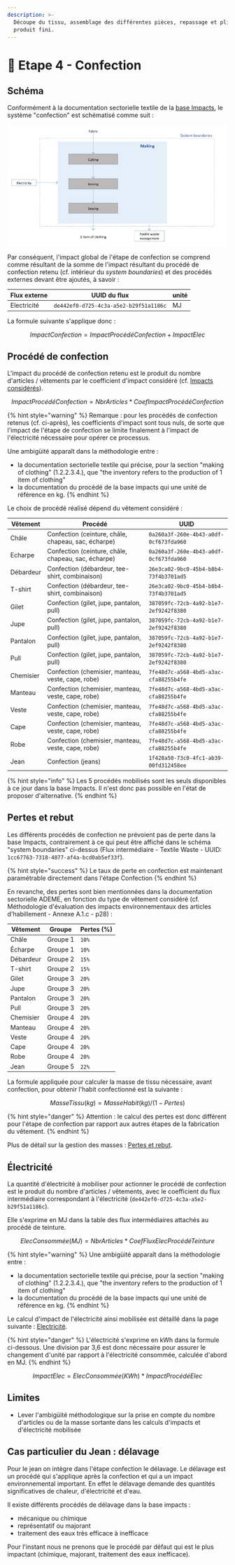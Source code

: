 ```yaml
---
description: >-
  Découpe du tissu, assemblage des différentes pièces, repassage et pliage du
  produit fini.
---
```


# 👗 Etape 4 - Confection

## Schéma

Conformément à la documentation sectorielle textile de la [base Impacts](http://www.base-impacts.ademe.fr), le système "confection" est schématisé comme suit :

![](<../../.gitbook/assets/Confection (1).PNG>)

Par conséquent, l'impact global de l'étape de confection se comprend comme résultant de la somme de l'impact résultant du procédé de confection retenu (cf. intérieur du _system boundaries_) et des procédés externes devant être ajoutés, à savoir :

| Flux externe | UUID du flux                           | unité |
| ------------ | -------------------------------------- | ----- |
| Electricité  | `de442ef0-d725-4c3a-a5e2-b29f51a1186c` | MJ    |

La formule suivante s'applique donc :

$$
ImpactConfection = ImpactProcédéConfection + ImpactElec
$$

## Procédé de confection

L'impact du procédé de confection retenu est le produit du nombre d'articles / vêtements par le coefficient d'impact considéré (cf. [Impacts considérés](../impacts-consideres.md)).

$$
ImpactProcédéConfection = NbrArticles * CoefImpactProcédéConfection
$$

{% hint style="warning" %}
Remarque : pour les procédés de confection retenus (cf. ci-après), les coefficients d'impact sont tous nuls, de sorte que l'impact de l'étape de confection se limite finalement à l'impact de l'électricité nécessaire pour opérer ce processus.

Une ambigüité apparaît dans la méthodologie entre :

* la documentation sectorielle textile qui précise, pour la section "making of clothing" (1.2.2.3.4.), que "the inventory refers to the production of 1 item of clothing"
* la documentation du procédé de la base impacts qui une unité de référence en kg.
{% endhint %}

Le choix de procédé réalisé dépend du vêtement considéré :

| Vêtement  | Procédé                                             | UUID                                   |
| --------- | --------------------------------------------------- | -------------------------------------- |
| Châle     | Confection (ceinture, châle, chapeau, sac, écharpe) | `0a260a3f-260e-4b43-a0df-0cf673fda960` |
| Echarpe   | Confection (ceinture, châle, chapeau, sac, écharpe) | `0a260a3f-260e-4b43-a0df-0cf673fda960` |
| Débardeur | Confection (débardeur, tee-shirt, combinaison)      | `26e3ca02-9bc0-45b4-b8b4-73f4b3701ad5` |
| T-shirt   | Confection (débardeur, tee-shirt, combinaison)      | `26e3ca02-9bc0-45b4-b8b4-73f4b3701ad5` |
| Gilet     | Confection (gilet, jupe, pantalon, pull)            | `387059fc-72cb-4a92-b1e7-2ef9242f8380` |
| Jupe      | Confection (gilet, jupe, pantalon, pull)            | `387059fc-72cb-4a92-b1e7-2ef9242f8380` |
| Pantalon  | Confection (gilet, jupe, pantalon, pull)            | `387059fc-72cb-4a92-b1e7-2ef9242f8380` |
| Pull      | Confection (gilet, jupe, pantalon, pull)            | `387059fc-72cb-4a92-b1e7-2ef9242f8380` |
| Chemisier | Confection (chemisier, manteau, veste, cape, robe)  | `7fe48d7c-a568-4bd5-a3ac-cfa88255b4fe` |
| Manteau   | Confection (chemisier, manteau, veste, cape, robe)  | `7fe48d7c-a568-4bd5-a3ac-cfa88255b4fe` |
| Veste     | Confection (chemisier, manteau, veste, cape, robe)  | `7fe48d7c-a568-4bd5-a3ac-cfa88255b4fe` |
| Cape      | Confection (chemisier, manteau, veste, cape, robe)  | `7fe48d7c-a568-4bd5-a3ac-cfa88255b4fe` |
| Robe      | Confection (chemisier, manteau, veste, cape, robe)  | `7fe48d7c-a568-4bd5-a3ac-cfa88255b4fe` |
| Jean      | Confection (jeans)                                  | `1f428a50-73c0-4fc1-ab39-00fd312458ee` |

{% hint style="info" %}
Les 5 procédés mobilisés sont les seuls disponibles à ce jour dans la base Impacts. Il n'est donc pas possible en l'état de proposer d'alternative.
{% endhint %}

## Pertes et rebut

Les différents procédés de confection ne prévoient pas de perte dans la base Impacts, contrairement à ce qui peut être affiché dans le schéma "system boundaries" ci-dessus (Flux intermédiaire - Textile Waste - UUID: `1cc67763-7318-4077-af4a-bcd0ab5ef33f`).

{% hint style="success" %}
Le taux de perte en confection est maintenant paramétrable directement dans l'étape Confection
{% endhint %}

En revanche, des pertes sont bien mentionnées dans la documentation sectorielle ADEME, en fonction du type de vêtement considéré (cf. Méthodologie d'évaluation des impacts environnementaux des articles d'habillement - Annexe A.1.c - p28) :

| Vêtement  | Groupe   | Pertes (%) |
| --------- | -------- | ---------- |
| Châle     | Groupe 1 | `10%`      |
| Écharpe   | Groupe 1 | `10%`      |
| Débardeur | Groupe 2 | `15%`      |
| T-shirt   | Groupe 2 | `15%`      |
| Gilet     | Groupe 3 | `20%`      |
| Jupe      | Groupe 3 | `20%`      |
| Pantalon  | Groupe 3 | `20%`      |
| Pull      | Groupe 3 | `20%`      |
| Chemisier | Groupe 4 | `20%`      |
| Manteau   | Groupe 4 | `20%`      |
| Veste     | Groupe 4 | `20%`      |
| Cape      | Groupe 4 | `20%`      |
| Robe      | Groupe 4 | `20%`      |
| Jean      | Groupe 5 | `22%`      |

La formule appliquée pour calculer la masse de tissu nécessaire, avant confection, pour obtenir l'habit confectionné est la suivante :

$$
MasseTissu(kg) = MasseHabit(kg) / (1-Pertes)
$$

{% hint style="danger" %}
Attention : le calcul des pertes est donc différent pour l'étape de confection par rapport aux autres étapes de la fabrication du vêtement.
{% endhint %}

Plus de détail sur la gestion des masses : [Pertes et rebut](../parametres-transverses/pertes-et-rebus.md).

## Électricité

La quantité d'électricité à mobiliser pour actionner le procédé de confection est le produit du nombre d'articles / vêtements, avec le coefficient du flux intermédiaire correspondant à l'électricité (`de442ef0-d725-4c3a-a5e2-b29f51a1186c`).

Elle s'exprime en MJ dans la table des flux intermédiaires attachés au procédé de teinture.

$$
ElecConsommée(MJ) = NbrArticles * CoefFluxElecProcédéTeinture
$$

{% hint style="warning" %}
Une ambigüité apparaît dans la méthodologie entre :

* la documentation sectorielle textile qui précise, pour la section "making of clothing" (1.2.2.3.4.), que "the inventory refers to the production of 1 item of clothing"
* la documentation du procédé de la base impacts qui une unité de référence en kg.
{% endhint %}

Le calcul d'impact de l'électricité ainsi mobilisée est détaillé dans la page suivante : [Electricité](../parametres-transverses/electricite.md).

{% hint style="danger" %}
L'électricité s'exprime en kWh dans la formule ci-dessous. Une division par 3,6 est donc nécessaire pour assurer le changement d'unité par rapport à l'électricité consommée, calculée d'abord en MJ.
{% endhint %}

$$
ImpactElec = ElecConsommée (KWh) * ImpactProcédéElec
$$

## Limites

* Lever l'ambigüité méthodologique sur la prise en compte du nombre d'articles ou de la masse sortante dans les calculs d'impacts et d'électricité mobilisée

## Cas particulier du Jean : délavage

Pour le jean on intègre dans l'étape confection le délavage. Le délavage est un procédé qui s'applique après la confection et qui a un impact environnemental important. En effet le délavage demande des quantités significatives de chaleur, d'électricité et d'eau.

Il existe différents procédés de délavage dans la base impacts :

* mécanique ou chimique
* représentatif ou majorant
* traitement des eaux très efficace à inefficace

Pour l'instant nous ne prenons que le procédé par défaut qui est le plus impactant (chimique, majorant, traitement des eaux inefficace).
